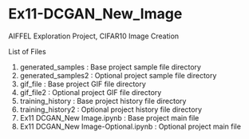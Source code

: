 # Ex11-DCGAN_New_Image
AIFFEL Exploration Project, CIFAR10 Image Creation

List of Files
1. generated_samples : Base project sample file directory
2. generated_samples2 : Optional project sample file directory
3. gif_file : Base project GIF file directory
4. gif_file2 : Optional project GIF file directory
5. training_history : Base project history file directory
6. training_history2 : Optional project history file directory
7. Ex11 DCGAN_New Image.ipynb : Base project main file
8. Ex11 DCGAN_New Image-Optional.ipynb : Optional project main file

